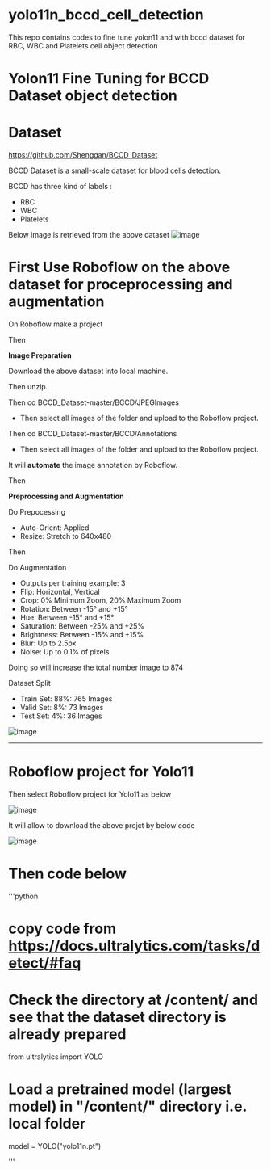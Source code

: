 # yolo11n_bccd_cell_detection
This repo contains codes to fine tune yolon11 and with bccd dataset for RBC, WBC and Platelets cell object detection

# Yolon11 Fine Tuning for BCCD Dataset object detection

# Dataset

https://github.com/Shenggan/BCCD_Dataset

BCCD Dataset is a small-scale dataset for blood cells detection.

BCCD has three kind of labels :

- RBC
- WBC
- Platelets

Below image is retrieved from the above dataset ![image](https://github.com/user-attachments/assets/8963ce8b-8fb4-4611-8ae7-3055080c6cb6)

# First Use Roboflow on the above dataset for proceprocessing and augmentation

On Roboflow make a project

Then

**Image Preparation**

Download the above dataset into local machine.


Then unzip.

Then cd BCCD_Dataset-master/BCCD/JPEGImages

- Then select all images of the folder and upload to the Roboflow project.

Then cd BCCD_Dataset-master/BCCD/Annotations

- Then select all images of the folder and upload to the Roboflow project.

It will **automate** the image annotation by Roboflow.

Then 

**Preprocessing and Augmentation**

Do Prepocessing 

- Auto-Orient: Applied
- Resize: Stretch to 640x480

Then 

Do Augmentation

- Outputs per training example: 3
- Flip: Horizontal, Vertical
- Crop: 0% Minimum Zoom, 20% Maximum Zoom
- Rotation: Between -15° and +15°
- Hue: Between -15° and +15°
- Saturation: Between -25% and +25%
- Brightness: Between -15% and +15%
- Blur: Up to 2.5px
- Noise: Up to 0.1% of pixels

Doing so will increase the total number image to 874

Dataset Split

- Train Set: 88%: 765 Images
- Valid Set: 8%: 73 Images
- Test Set: 4%: 36 Images

![image](https://github.com/user-attachments/assets/c921f83c-965c-4e1e-bb78-b07a28323d8a)

---

# Roboflow project for Yolo11

Then select Roboflow project for Yolo11 as below

![image](https://github.com/user-attachments/assets/45e8136d-4d57-4d50-80c0-b7bf2d167d35)

It will allow to download the above projct by below code

![image](https://github.com/user-attachments/assets/3a4b9705-cf66-4b97-8f70-e5890a124b8a)

# Then code below


'''python
# copy code from https://docs.ultralytics.com/tasks/detect/#faq

# Check the directory at /content/ and see that the dataset directory is already prepared

from ultralytics import YOLO

# Load a pretrained model (largest model) in "/content/" directory i.e. local folder
model = YOLO("yolo11n.pt")

'''


